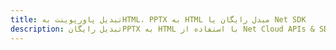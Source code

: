 ---title: تبدیل پاورپوینت بهHTML، PPTX به HTML مبدل رایگان یا Net SDKdescription: تبدیل رایگانPPTX به HTML با استفاده از Net Cloud APIs & SDK. همچنین اسناد Microsoft PowerPoint را در Cloud ایجاد، ویرایش و رندر کنید.---